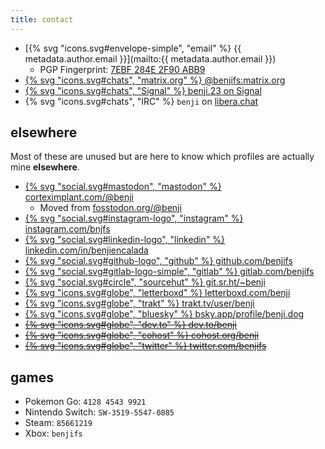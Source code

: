 ```yaml
---
title: contact
---
```


- [{% svg "icons.svg#envelope-simple", "email" %} {{ metadata.author.email }}](mailto:{{ metadata.author.email }})
	- PGP Fingerprint: [7EBF 284E 2F90 ABB9](/pub.asc)
- [{% svg "icons.svg#chats", "matrix.org" %} @benjifs:matrix.org](https://matrix.to/#/@benjifs:matrix.org)
- [{% svg "icons.svg#chats", "Signal" %} benji.23 on Signal](https://signal.me/#eu/K7xsQjbY2VrWbEo3v7wQkk5vvIZUKguH1607pasrxO4CBaeiMXpISoocsb7fXTwj)
- {% svg "icons.svg#chats", "IRC" %} `benji` on [libera.chat](https://libera.chat)

## elsewhere
Most of these are unused but are here to know which profiles are actually mine **elsewhere**.

- [{% svg "social.svg#mastodon", "mastodon" %} corteximplant.com/@benji](https://corteximplant.com/@benji)
    - Moved from [fosstodon.org/@benji](https://fosstodon.org/@benji)
- [{% svg "social.svg#instagram-logo", "instagram" %} instagram.com/bnjfs](https://instagram.com/bnjfs)
- [{% svg "social.svg#linkedin-logo", "linkedin" %} linkedin.com/in/benjiencalada](https://linkedin.com/in/benjiencalada)
- [{% svg "social.svg#github-logo", "github" %} github.com/benjifs</a>](https://github.com/benjifs)
- [{% svg "social.svg#gitlab-logo-simple", "gitlab" %} gitlab.com/benjifs</a>](https://gitlab.com/benjifs)
- [{% svg "social.svg#circle", "sourcehut" %} git.sr.ht/~benji](https://git.sr.ht/~benji)
- [{% svg "icons.svg#globe", "letterboxd" %} letterboxd.com/benji](https://letterboxd.com/benji)
- [{% svg "icons.svg#globe", "trakt" %} trakt.tv/user/benji](https://trakt.tv/user/benji)
- [{% svg "icons.svg#globe", "bluesky" %} bsky.app/profile/benji.dog](https://bsky.app/profile/benji.dog)
- ~~[{% svg "icons.svg#globe", "dev.to" %} dev.to/benji](https://dev.to/benji)~~
- ~~[{% svg "icons.svg#globe", "cohost" %} cohost.org/benji](https://cohost.org/benji)~~
- ~~[{% svg "icons.svg#globe", "twitter" %} twitter.com/benjifs](https://twitter.com/benjifs)~~

## games
- Pokemon Go: `4128 4543 9921`
- Nintendo Switch: `SW-3519-5547-0885`
- Steam: `85661219`
- Xbox: `benjifs`
